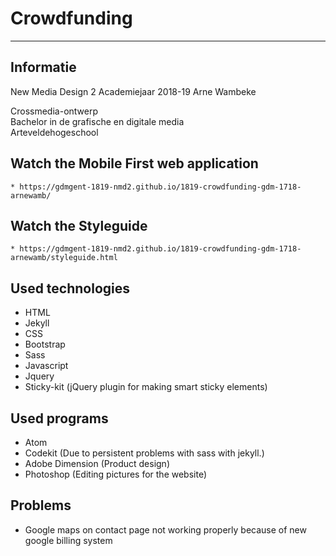 # Crowdfunding
----------

Informatie
----------
New Media Design 2
Academiejaar 2018-19
Arne Wambeke

Crossmedia-ontwerp  
Bachelor in de grafische en digitale media  
Arteveldehogeschool  



Watch the Mobile First web application
----------

```
* https://gdmgent-1819-nmd2.github.io/1819-crowdfunding-gdm-1718-arnewamb/
```

Watch the Styleguide
----------

```
* https://gdmgent-1819-nmd2.github.io/1819-crowdfunding-gdm-1718-arnewamb/styleguide.html
```

Used technologies
----------
* HTML
* Jekyll
* CSS
* Bootstrap
* Sass
* Javascript
* Jquery
* Sticky-kit (jQuery plugin for making smart sticky elements)

Used programs
----------
* Atom 
* Codekit (Due to persistent problems with sass with jekyll.)
* Adobe Dimension (Product design)
* Photoshop (Editing pictures for the website)


Problems 
----------
* Google maps on contact page not working properly because of new google billing system
